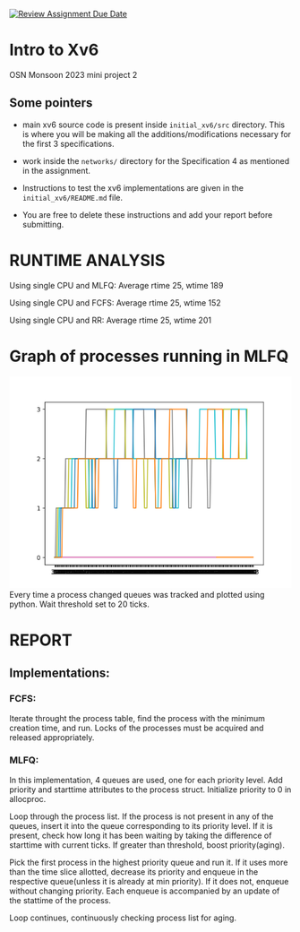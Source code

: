 [![Review Assignment Due Date](https://classroom.github.com/assets/deadline-readme-button-24ddc0f5d75046c5622901739e7c5dd533143b0c8e959d652212380cedb1ea36.svg)](https://classroom.github.com/a/DLipn7os)
# Intro to Xv6
OSN Monsoon 2023 mini project 2

## Some pointers
- main xv6 source code is present inside `initial_xv6/src` directory. This is where you will be making all the additions/modifications necessary for the first 3 specifications. 
- work inside the `networks/` directory for the Specification 4 as mentioned in the assignment.
- Instructions to test the xv6 implementations are given in the `initial_xv6/README.md` file. 

- You are free to delete these instructions and add your report before submitting. 

# RUNTIME ANALYSIS
Using single CPU and MLFQ: Average rtime 25,  wtime 189

Using single CPU and FCFS: Average rtime 25,  wtime 152

Using single CPU and RR: Average rtime 25,  wtime 201

# Graph of processes running in MLFQ
![image](mlfq_graph.png)
Every time a process changed queues was tracked and plotted using python. Wait threshold set to 20 ticks.

# REPORT
## Implementations:
### FCFS: 
Iterate throught the process table, find the process with the minimum creation time, and run. Locks of the processes must be acquired and released appropriately.

### MLFQ:
In this implementation, 4 queues are used, one for each priority level. Add priority and starttime attributes to the process struct. Initialize priority to 0 in allocproc.

Loop through the process list. If the process is not present in any of the queues, insert it into the queue corresponding to its priority level. If it is present, check how long it has been waiting by taking the difference of starttime with current ticks. If greater than threshold, boost priority(aging).

Pick the first process in the highest priority queue and run it. If it uses more than the time slice allotted, decrease its priority and enqueue in the respective queue(unless it is already at min priority). If it does not, enqueue without changing priority. Each enqueue is accompanied by an update of the stattime of the process.

Loop continues, continuously checking process list for aging.